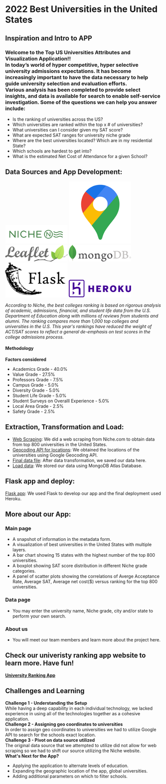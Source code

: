 # 2022 Best Universities in the United States

## Inspiration and Intro to APP
### Welcome to the Top US Universities Attributes and Visualization Application!! <br> In today’s world of hyper competitive, hyper selective university admissions expectations. It has become increasingly important to have the data necessary to help guide university selection and evaluation efforts. <br> Various analysis has been completed to provide select insights, and data is available for search to enable self-service investigation. Some of the questions we can help you answer include:
- Is the ranking of universities across the US?
- Which universities are ranked within the top x # of universities?
- What universities can I consider given my SAT score?
- What are expected SAT ranges for university niche grade
- Where are the best universities located? Which are in my residential State?
- Which schools are hardest to get into?
- What is the estimated Net Cost of Attendance for a given School?

## Data Sources and App Development:
<a href=https://www.niche.com ><img src="Images/NicheLogo.png" alt="niche" style="width:200px;" /></a>
<a href=https://https://developers.google.com/maps/documentation/geocoding/overview ><img src="Images/GeocodingAPI.png" alt="Geocoding" style="width:200px;" /></a>
<a href=https://leafletjs.com ><img src="Images/LeafletLogo.png" alt="Leaflet" style="width:200px;" /></a>
<a href=https://www.mongodb.com/ ><img src="Images/mongoDBLogo.png" alt="mongoDB" style="width:200px;" /></a>
<a href=https://flask.palletsprojects.com/en/2.0.x/ ><img src="Images/FlaskappLogo.png" alt="FlaskApp" style="width:200px;" /></a>
<a href=https://id.heroku.com/login ><img src="Images/herokuLogo.png" alt="heroku" style="width:200px;" /></a>

*According to Niche, the best colleges ranking is based on rigorous analysis of academic, admissions, financial, and student life data from the U.S. Department of Education along with millions of reviews from students and alumni. The ranking compares more than 1,000 top colleges and universities in the U.S. This year's rankings have reduced the weight of ACT/SAT scores to reflect a general de-emphasis on test scores in the college admissions process.*

#### Methodology
**Factors considered**
- Academics Grade - 40.0%
- Value Grade - 27.5%
- Professors Grade - 7.5%
- Campus Grade - 5.0%
- Diversity Grade - 5.0%
- Student Life Grade - 5.0%
- Student Surveys on Overalll Experience - 5.0%
- Local Area Grade - 2.5%
- Safety Grade - 2.5%

## Extraction, Transformation and Load:
- [Web Scraping](Niche_Scraping): We did a web scraping from Niche.com to obtain data from top 800 universities in the United States.<br>
- [Geocoding API for locations](Location_Info): We obtained the locations of the universities using Google Geocoding API.<br>
- [Final data file](Data): After data transformation, we saved our data here. <br>
- [Load data](insert_data.py): We stored our data using MongoDB Atlas Database.

## Flask app and deploy:
[Flask app](app.py): We used Flask to develop our app and the final deployment used Heroku.

## More about our App:
### Main page
- A snapshot of information in the metadata form.
- A visualization of best universities in the United States with multiple layers.
- A bar chart showing 15 states with the highest number of the top 800 universities.
- A boxplot showing SAT score distribution in different Niche grade categories.
- A panel of scatter plots showing the correlations of Averge Acceptance Rate, Average SAT, Average net cost($) versus ranking for the top 800 universities.
### Data page
- You may enter the university name, Niche grade, city and/or state to perform your own search.
### About us
- You will meet our team members and learn more about the project here.

## Check our univeristy ranking app website to learn more. Have fun!

<strong>[University Ranking App](https://university-ranking.herokuapp.com/)</strong>

## Challenges and Learning
<strong>Challenge 1 - Understanding the Setup</strong><br>
While having a deep capability in each individual technology, we lacked experience in using all of the technologies together as a cohesive application.<br>
<strong>Challenge 2 - Assigning geo coordinates to universities</strong><br>
In order to assign geo coordinates to universities we had to utilize Google API to search for the schools exact location. <br>
<strong>Challenge 3 - Pivot on data source utilized</strong><br>
The original data source that we attempted to utilize did not allow for web scraping so we had to shift our source utilizing the Niche website. <br>
<strong>What's Next for the App?</strong><br>
- Applying the application to alternate levels of education.
- Expanding the geographic location of the app, global universities.
- Adding additional parameters on which to filter schools.


